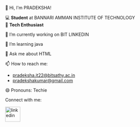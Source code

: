 👋 Hi, I'm PRADEKSHA!

💻 **Student** at BANNARI AMMAN INSTITUTE OF TECHNOLOGY  
🌟 **Tech Enthusiast**

🔭 I’m currently working on BIT LINKEDIN

🌱 I’m learning java

💬 Ask me about HTML

📫 How to reach me:                                                                       
- pradeksha.it22@bitsathy.ac.in
- pradekshakumar@gmail.com

😄 Pronouns: Techie

Connect with me:

[<img width="48" height="48" src="https://img.icons8.com/color/48/linkedin.png" alt="linkedin"/>](https://www.linkedin.com/in/pradeksha-k-2b4333314/)
